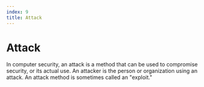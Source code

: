 ```yaml
---
index: 9
title: Attack
---
```

# Attack

In computer security, an attack is a method that can be used to compromise security, or its actual use. An attacker is the person or organization using an attack. An attack method is sometimes called an "exploit."